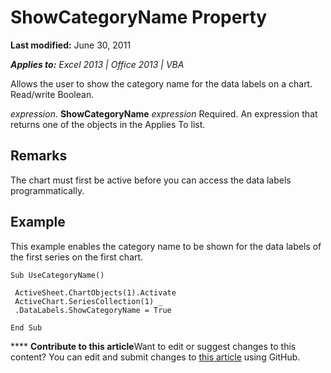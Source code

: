 
# ShowCategoryName Property

 **Last modified:** June 30, 2011

 _**Applies to:** Excel 2013 | Office 2013 | VBA_

Allows the user to show the category name for the data labels on a chart. Read/write Boolean.

 _expression_. **ShowCategoryName**
 _expression_ Required. An expression that returns one of the objects in the Applies To list.

## Remarks

The chart must first be active before you can access the data labels programmatically.


## Example

This example enables the category name to be shown for the data labels of the first series on the first chart.


```
Sub UseCategoryName() 
 
 ActiveSheet.ChartObjects(1).Activate 
 ActiveChart.SeriesCollection(1) _ 
 .DataLabels.ShowCategoryName = True 
 
End Sub
```


****   **Contribute to this article**Want to edit or suggest changes to this content? You can edit and submit changes to  [this article](https://github.com/jhershey00/VBA_Excel_Test/OpenXMLCon/articles/f66a0162-f1b7-5b8d-ae09-bb928751cde3.md) using GitHub.

